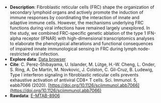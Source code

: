 * **Description**:
 Fibroblastic reticular cells (FRC) shape the organization of secondary lymphoid organs and actively promote the induction of immune responses by coordinating the interaction of innate and adaptive immune cells. However, the mechanisms underlying FRC functions during viral infections have remained largely unexplored. In the study, we combined FRC-specific genetic ablation of the type 1 IFN-alpha receptor (IFNAR) with high-dimensional transcriptomics analyses to elaborate the phenotypical alterations and functional consequences of impaired innate immunological sensing in FRC during lymph node-restricted viral infection.
* **Explore data**: [Data browser](http://213.167.225.152:3838/IFNARsignaling_FRC_LN_DataBrowser/) 
* **Cite**: C. Perez-Shibayama, U. Islander, M. Lütge, H.-W. Cheng, L. Onder, S. Ring, A. De Martin, M. Novkovic, J. Colston, C. Gil-Cruz, B. Ludewig, Type I interferon signaling in fibroblastic reticular cells prevents exhaustive activation of antiviral CD8+ T cells. Sci. Immunol. 5, eabb7066 (2020). [https://doi.org/10.1126/sciimmunol.abb7066](https://doi.org/10.1126/sciimmunol.abb7066)
* **Rawdata**: [E-MTAB-8906](https://www.ebi.ac.uk/arrayexpress/experiments/E-MTAB-8906/)